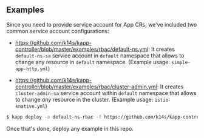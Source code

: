 ## Examples

Since you need to provide service account for App CRs, we've included two common service account configurations:

- https://github.com/k14s/kapp-controller/blob/master/examples/rbac/default-ns.yml: It creates `default-ns-sa` service account in `default` namespace that allows to change any resource in `default` namespace. (Example usage: `simple-app-http.yml`)

- https://github.com/k14s/kapp-controller/blob/master/examples/rbac/cluster-admin.yml: It creates `cluster-admin-sa` service account within `default` namespace that allows to change _any_ resource in the cluster. (Example usage: `istio-knative.yml`)

```bash
$ kapp deploy -a default-ns-rbac -f https://github.com/k14s/kapp-controller/blob/master/examples/rbac/default-ns.yml
```

Once that's done, deploy any example in this repo.
